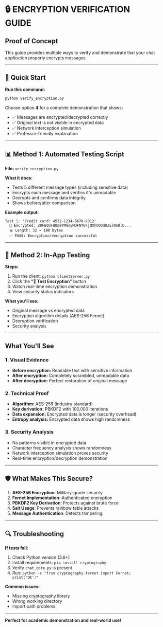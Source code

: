 # 🔒 ENCRYPTION VERIFICATION GUIDE

## Proof of Concept

This guide provides multiple ways to verify and demonstrate that your chat application properly encrypts messages.

---

## 🚀 Quick Start

**Run this command:**

```bash
python verify_encryption.py
```

Choose option **4** for a complete demonstration that shows:

- ✅ Messages are encrypted/decrypted correctly
- ✅ Original text is not visible in encrypted data
- ✅ Network interception simulation
- ✅ Professor-friendly explanation

---

## 📊 Method 1: Automated Testing Script

**File:** `verify_encryption.py`

**What it does:**

- Tests 5 different message types (including sensitive data)
- Encrypts each message and verifies it's unreadable
- Decrypts and confirms data integrity
- Shows before/after comparison

**Example output:**

```
Test 1: 'Credit card: 4532-1234-5678-9012'
  🔐 Encrypted: Z0FBQUFBQm9YMmsyMDFNYUFjQXhUODdOZElNeDlD...
  📊 Length: 32 → 188 bytes
  ✅ PASS: Encryption/decryption successful
```

---

## 📱 Method 2: In-App Testing

**Steps:**

1. Run the client: `python ClientServer.py`
2. Click the **"🔬 Test Encryption"** button
3. Watch real-time encryption demonstration
4. View security status indicators

**What you'll see:**

- Original message vs encrypted data
- Encryption algorithm details (AES-256 Fernet)
- Decryption verification
- Security analysis

---

## What You'll See

### 1. **Visual Evidence**

- **Before encryption:** Readable text with sensitive information
- **After encryption:** Completely scrambled, unreadable data
- **After decryption:** Perfect restoration of original message

### 2. **Technical Proof**

- **Algorithm:** AES-256 (industry standard)
- **Key derivation:** PBKDF2 with 100,000 iterations
- **Data expansion:** Encrypted data is longer (security overhead)
- **Entropy analysis:** Encrypted data shows high randomness

### 3. **Security Analysis**

- No patterns visible in encrypted data
- Character frequency analysis shows randomness
- Network interception simulation proves security
- Real-time encryption/decryption demonstration

---

## 🛡️ What Makes This Secure?

1. **AES-256 Encryption**: Military-grade security
2. **Fernet Implementation**: Authenticated encryption
3. **PBKDF2 Key Derivation**: Protects against brute force
4. **Salt Usage**: Prevents rainbow table attacks
5. **Message Authentication**: Detects tampering

---

## 🔍 Troubleshooting

**If tests fail:**

1. Check Python version (3.8+)
2. Install requirements: `pip install cryptography`
3. Verify `chat_core.py` is present
4. Run: `python -c "from cryptography.fernet import Fernet; print('OK')"`

**Common issues:**

- Missing cryptography library
- Wrong working directory
- Import path problems

---

**Perfect for academic demonstration and real-world use!**
